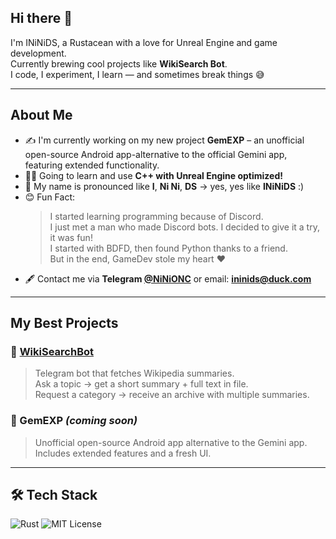 ## Hi there 👋

I'm INiNiDS, a Rustacean with a love for Unreal Engine and game development.  
Currently brewing cool projects like **WikiSearch Bot**.  
I code, I experiment, I learn — and sometimes break things 😅

---

## About Me

- ✍️ I'm currently working on my new project **GemEXP** – an unofficial open-source Android app-alternative to the official Gemini app, featuring extended functionality.
- 🧑‍🏫 Going to learn and use **C++ with Unreal Engine optimized!**
- 🙌 My name is pronounced like **I**, **Ni Ni**, **DS** → yes, yes like **INiNiDS** :)
- 😊 Fun Fact:
  > I started learning programming because of Discord.  
  > I just met a man who made Discord bots. I decided to give it a try, it was fun!  
  > I started with BDFD, then found Python thanks to a friend.  
  > But in the end, GameDev stole my heart ❤️
- 🖋️ Contact me via **Telegram [@NiNiONC](https://t.me/NiNiONC)** or email: **ininids@duck.com**

---

## My Best Projects

### 📖 [WikiSearchBot](https://github.com/NiNi123456789Niki/WikiSearch_bot)

> Telegram bot that fetches Wikipedia summaries.  
> Ask a topic → get a short summary + full text in file.  
> Request a category → receive an archive with multiple summaries.

### 📱 GemEXP _(coming soon)_

> Unofficial open-source Android app alternative to the Gemini app.  
> Includes extended features and a fresh UI.

---

## 🛠️ Tech Stack

![Rust](https://img.shields.io/badge/Rust-000000?style=for-the-badge&logo=rust&logoColor=white)
![MIT License](https://img.shields.io/badge/License-MIT-green)
